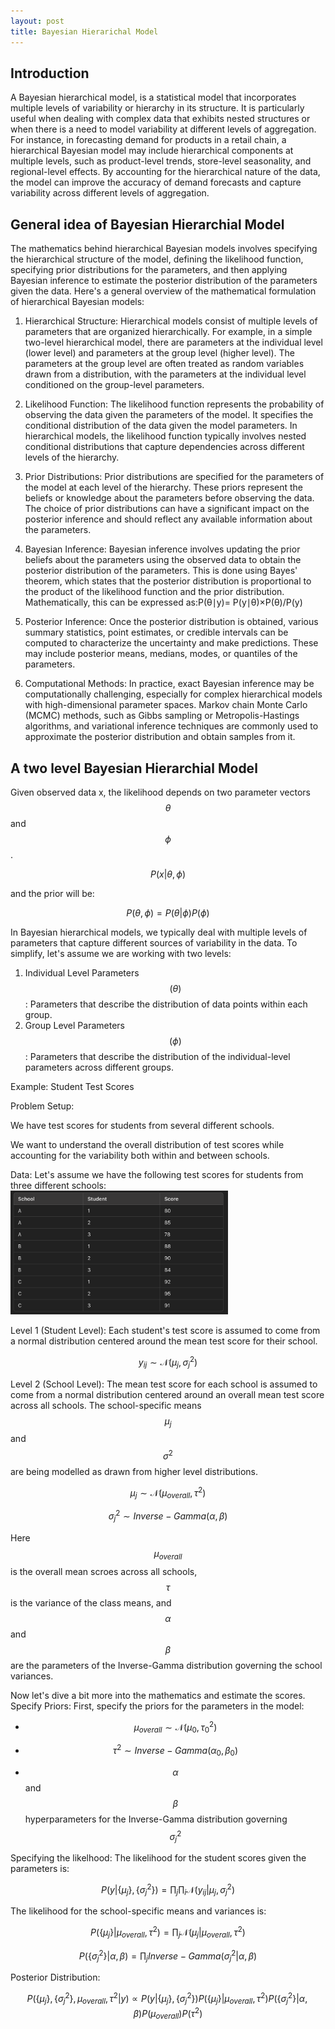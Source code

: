 ```yaml
---
layout: post
title: Bayesian Hierarichal Model
---
```


## Introduction
A Bayesian hierarchical model, is a statistical model that incorporates multiple levels of variability or hierarchy in its structure. It is particularly useful when dealing with complex data that exhibits nested structures or when there is a need to model variability at different levels of aggregation.
For instance, in forecasting demand for products in a retail chain, a hierarchical Bayesian model may include hierarchical components at multiple levels, such as product-level trends, store-level seasonality, and regional-level effects. By accounting for the hierarchical nature of the data, the model can improve the accuracy of demand forecasts and capture variability across different levels of aggregation.

## General idea of Bayesian Hierarchial Model
The mathematics behind hierarchical Bayesian models involves specifying the hierarchical structure of the model, defining the likelihood function, specifying prior distributions for the parameters, and then applying Bayesian inference to estimate the posterior distribution of the parameters given the data.
Here's a general overview of the mathematical formulation of hierarchical Bayesian models:
1. Hierarchical Structure: Hierarchical models consist of multiple levels of parameters that are organized hierarchically. For example, in a simple two-level hierarchical model, there are parameters at the individual level (lower level) and parameters at the group level (higher level). The parameters at the group level are often treated as random variables drawn from a distribution, with the parameters at the individual level conditioned on the group-level parameters.

2. Likelihood Function: The likelihood function represents the probability of observing the data given the parameters of the model. It specifies the conditional distribution of the data given the model parameters. In hierarchical models, the likelihood function typically involves nested conditional distributions that capture dependencies across different levels of the hierarchy.

3. Prior Distributions: Prior distributions are specified for the parameters of the model at each level of the hierarchy. These priors represent the beliefs or knowledge about the parameters before observing the data. The choice of prior distributions can have a significant impact on the posterior inference and should reflect any available information about the parameters.

4. Bayesian Inference: Bayesian inference involves updating the prior beliefs about the parameters using the observed data to obtain the posterior distribution of the parameters. This is done using Bayes' theorem, which states that the posterior distribution is proportional to the product of the likelihood function and the prior distribution. Mathematically, this can be expressed as:P(θ∣y)= P(y∣θ)×P(θ)/P(y)

5. Posterior Inference: Once the posterior distribution is obtained, various summary statistics, point estimates, or credible intervals can be computed to characterize the uncertainty and make predictions. These may include posterior means, medians, modes, or quantiles of the parameters.

6. Computational Methods: In practice, exact Bayesian inference may be computationally challenging, especially for complex hierarchical models with high-dimensional parameter spaces. Markov chain Monte Carlo (MCMC) methods, such as Gibbs sampling or Metropolis-Hastings algorithms, and variational inference techniques are commonly used to approximate the posterior distribution and obtain samples from it.

## A two level Bayesian Hierarchial Model
Given observed data x, the likelihood depends on two parameter vectors  $$ \theta $$ and $$ \phi $$.

$$ P(x| \theta,\phi) $$

and the prior will be:

$$ P(\theta, \phi) = P(\theta | \phi) P(\phi) $$

In Bayesian hierarchical models, we typically deal with multiple levels of parameters that capture different sources of variability in the data. To simplify, let's assume we are working with two levels:

1. Individual Level Parameters $$ (\theta)$$: Parameters that describe the distribution of data points within each group.
2. Group Level Parameters $$(\phi)$$: Parameters that describe the distribution of the individual-level parameters across different groups.

Example: Student Test Scores

Problem Setup:

We have test scores for students from several different schools.

We want to understand the overall distribution of test scores while accounting for the variability both within and between schools.

Data:
Let's assume we have the following test scores for students from three different schools:
<img width="348" alt="image" src="https://raw.githubusercontent.com/sanketg186/sanketg186.github.io/master/images/school_data.png">

Level 1 (Student Level): Each student's test score is assumed to come from a normal distribution centered around the mean test score for their school.

$$ y_{ij} \sim  \mathcal{N} (\mu _{j},\sigma^{2}_{j}) $$

Level 2 (School Level): The mean test score for each school is assumed to come from a normal distribution centered around an overall mean test score across all schools. The school-specific means $$ \mu_{j}$$ and $$ \sigma^{2}$$ are being modelled as drawn from higher level distributions.

$$ \mu_{j} \sim \mathcal{N}(\mu_{overall},\tau^{2})$$

$$\sigma_{j}^{2} \sim Inverse-Gamma(\alpha,\beta)$$

Here $$ \mu_{overall}$$ is the overall mean scroes across all schools, $$ \tau $$ is the variance of the class means, and $$\alpha$$ and $$\beta$$ are the parameters of the Inverse-Gamma distribution governing the school variances.

Now let's dive a bit more into the mathematics and estimate the scores.
Specify Priors:
First, specify the priors for the parameters in the model:

* $$ \mu_{overall} \sim \mathcal{N}(\mu_{0},\tau^{2}_{0})$$

* $$\tau^{2} \sim Inverse-Gamma(\alpha_{0},\beta_{0}) $$

*  $$ \alpha $$ and $$ \beta $$ hyperparameters for the Inverse-Gamma distribution governing $$ \sigma_{j}^{2} $$

Specifying the likelhood:
The likelihood for the student scores given the parameters is:

$$ P(y | \{\mu_{j}\},\{\sigma_{j}^{2}\}) = \prod_{j}\prod_{i} \mathcal{N}(y_{ij} | \mu _{j},\sigma^{2}_{j}) $$

The likelihood for the school-specific means and variances is:

$$ P(\{\mu_{j}\} | \mu_{overall},\tau^2) = \prod_{j} \mathcal{N}(\mu_{j} | \mu _{overall},\tau^{2}) $$

$$ P(\{\sigma_{j}^2\}| \alpha,\beta) = \prod_{j}Inverse-Gamma (\sigma_{j}^{2} | \alpha, \beta)$$

Posterior Distribution:

$$ P(\{ \mu_{j}\},\{\sigma_{j}^{2} \},\mu_{overall},\tau^2|y) \propto P(y | \{\mu_{j}\},\{\sigma_{j}^{2}\})  P(\{\mu_{j}\} | \mu_{overall},\tau^2) P(\{\sigma_{j}^2\}| \alpha,\beta) P(\mu_{overall}) P(\tau^{2}) $$
